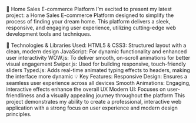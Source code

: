🏡 Home Sales E-commerce Platform
I’m excited to present my latest project: a Home Sales E-commerce Platform designed to simplify the process of finding your dream home. This platform delivers a sleek, responsive, and engaging user experience, utilizing cutting-edge web development tools and techniques.

🚀 Technologies & Libraries Used:
HTML5 & CSS3: Structured layout with a clean, modern design
JavaScript: For dynamic functionality and enhanced user interactivity
WOW.js: To deliver smooth, on-scroll animations for better visual engagement
Swiper.js: Used for building responsive, touch-friendly sliders
Typed.js: Adds real-time animated typing effects to headers, making the interface more dynamic
💡 Key Features:
Responsive Design: Ensures a seamless user experience across all devices
Smooth Animations: Engaging, interactive effects enhance the overall UX
Modern UI: Focuses on user-friendliness and a visually appealing journey throughout the platform
This project demonstrates my ability to create a professional, interactive web application with a strong focus on user experience and modern design principles.

